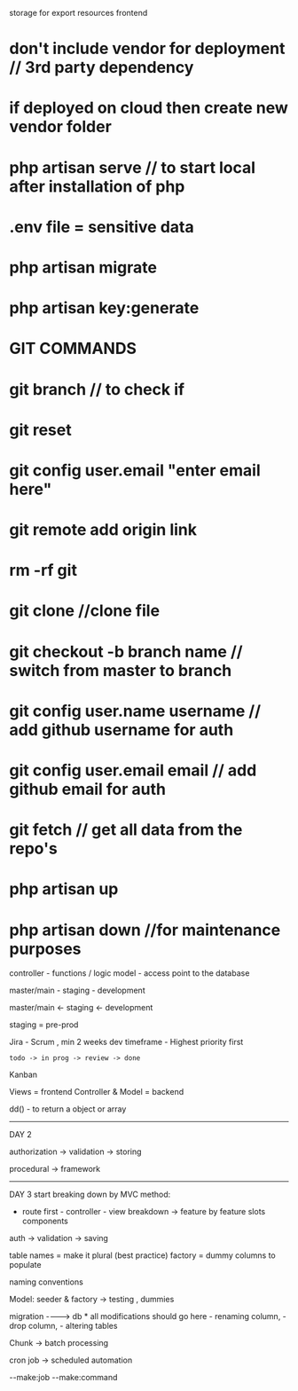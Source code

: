 storage for export
resources frontend

# don't include vendor for deployment // 3rd party dependency

# if deployed on cloud then create new vendor folder

# php artisan serve // to start local after installation of php

# .env file = sensitive data

# php artisan migrate

# php artisan key:generate

# GIT COMMANDS

# git branch // to check if

# git reset

# git config user.email "enter email here"

# git remote add origin link

# rm -rf git

# git clone //clone file

# git checkout -b branch name // switch from master to branch

# git config user.name username // add github username for auth

# git config user.email email // add github email for auth

# git fetch // get all data from the repo's

# php artisan up

# php artisan down //for maintenance purposes

controller - functions / logic
model - access point to the database

master/main - staging - development

master/main <- staging <- development

staging = pre-prod

Jira - Scrum , min 2 weeks dev timeframe - Highest priority first

    todo -> in prog -> review -> done

Kanban

Views = frontend
Controller & Model = backend

dd() - to return a object or array

---

DAY 2

authorization -> validation -> storing

procedural -> framework

---

DAY 3
start breaking down by MVC method:

-   route first - controller - view
    breakdown -> feature by feature
    slots
    components

auth -> validation -> saving

table names = make it plural (best practice)
factory = dummy columns to populate

naming conventions

Model:
seeder & factory -> testing , dummies

migration ----> db \* all modifications should go here - renaming column, - drop column, - altering tables

Chunk -> batch processing

cron job -> scheduled automation

--make:job
--make:command
